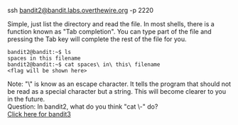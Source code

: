 ssh bandit2@bandit.labs.overthewire.org -p 2220

Simple, just list the directory and read the file.
In most shells, there is a function known as "Tab completion". You can type part of the file and pressing the Tab key will complete the rest of the file for you.
```
bandit2@bandit:~$ ls
spaces in this filename
bandit2@bandit:~$ cat spaces\ in\ this\ filename
<flag will be shown here>
```
Note: "\\" is know as an escape character. It tells the program that should not be read as a special character but a string. This will become clearer to you in the future.  
Question: In bandit2, what do you think "cat \\-" do?  
[Click here for bandit3](../bandit3)
